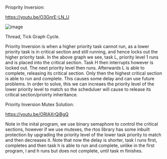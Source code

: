 
Prioprity Inversion:

https://youtu.be/O3GnrE-LN_U

![image](https://user-images.githubusercontent.com/111195788/235205903-b02f9002-a64e-4ee3-b00a-dd79480a2e7f.png)

Thread, Tick Graph Cycle.

Priority Inversion is when a higher priority task cannot run, as a lower priority task is in critical section and still running, and hence locks out the higher priority task. In the above graph we see, task L, priority level 1 runs and is placed into the critical section. Task H then interrupts however is locked out. The next priority level then runs. Afterwards L is able to complete, releasing its critical section. Only then the highest critical section is able to run and complete. This causes some delay and can use future problems. In order to solve, this we can increaes the priority level of the lower priority level to match so the scheduluer will cause to release its critical section/prioirty inheritance.


Priority Inversion Mutex Solution:

https://youtu.be/ORIAXrQiBgQ

Note in the inital program, we use binary semaphore to control the critical sections, however if we use mutexes, the rtos library has some inbuilt protection by upgrading the priority level of the lower task priority to match and then decreases it. Note that now the delay is shorter, task l runs first, completes and then task h is able to run and complete, unlike in the first program, l and h runs but does not complete, until task m finishes. 
